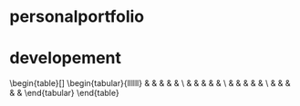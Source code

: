 # personalportfolio
# developement
\begin{table}[]
\begin{tabular}{llllll}
 &  &  &  &  &  \\
 &  &  &  &  &  \\
 &  &  &  &  &  \\
 &  &  &  &  & 
\end{tabular}
\end{table}
